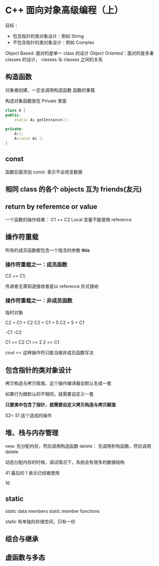 # C++ 面向对象高级编程（上）

目标：
+ 包含指针的类对象设计：例如 String
+ 不包含指针的类对象设计：例如 Complex

Object Based: 面对的是单一 class 的设计
Object Oriented：面对的是多重 classes 的设计， classes 与 classes 之间的关系

## 构造函数
对象被创建，一定会调用构造函数
函数的重载

构造对象函数放在 Private 里面

```c++
class A {
public: 
    static A& getInstance();
    
private: 
    A();
    A(const A& );
}

```

## const 

函数后面添加 const: 表示不会改变数据


## 相同 class 的各个 objects 互为 friends(友元)

##  return by referemce or value

一个函数的操作结果：
C1 += C2 
Local 变量不能使用 reference 

## 操作符重载

所有的成员函数都包含一个隐含的参数 **this**

### 操作符重载之一：成员函数

C2 += C1;

传递者无需知道接收者是以 reference 形式接收

### 操作符重载之一：非成员函数

临时对象

C2 = C1 + C2
C2 = C1 + 5
C2 = 5 + C1

-C1
-C2

C1 == C2
C1 == 2 
2 == C1

cout <<  这种操作符只能当做非成员函数写法

## 包含指针的类对象设计

拷贝构造与拷贝赋值，这个操作编译器会默认生成一套

如果行为跟默认的不相同，就需要自定义一套


**只要类中包含了指针，就需要自定义拷贝构造与拷贝赋值**


S2= S1 这个造成的操作

## 堆、栈与内存管理

new: 先分配内存，然后调用构造函数
delete： 先调用析构函数，然后调用 delete

动态分配内存的时候，调试情况下，系统会有很多的数据结构


41 最后的 1 表示已经被使用

16 

## static

static data members
static member functions

static 有单独的存储空间，只有一份


## 组合与继承

## 虚函数与多态

